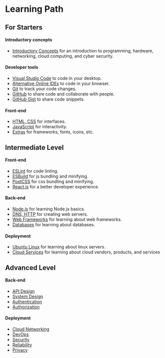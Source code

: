 # Learning Path

## For Starters

#### Introductory concepts

- [Introductory Concepts](./essentials/introductory_concepts.md) for an introduction to programming, hardware, networking, cloud computing, and cyber security.

#### Developer tools

- [Visual Studio Code](./essentials/visual_studio_code.md) to code in your desktop.
- [Alternative Online IDEs](./essentials/visual_studio_code.md#alternative-online-ides) to code in your browser.
- [Git](./essentials/git_github_markdown.md) to track your code changes.
- [GitHub](./essentials/git_github_markdown.md) to share code and collaborate with people.
- [GitHub Gist](https://gist.github.com/) to share code snippets.

#### Front-end

- [HTML, CSS](./front_end/html_css.md) for interfaces.
- [JavaScript](./front_end/javascript.md) for interactivity.
- [Extras](./front_end/extras.md) for frameworks, fonts, icons, etc.

## Intermediate Level

#### Front-end

- [ESLint](./front_end/extras.md#eslint) for code linting.
- [ESBuild](./front_end/extras.md#esbuild) for js bundling and minifying.
- [PostCSS](./front_end/extras.md#postcss) for css bundling and minifying.
- [React.js](./front_end/reactjs.md) for a better developer experience.

#### Back-end

- [Node.js](./back_end/node_js.md) for learning Node.js basics.
- [DNS, HTTP](./back_end/dns_http.md) for creating web servers.
- [Web Frameworks](./back_end/web_frameworks.md) for learning about web frameworks.
- [Databases](./back_end/databases.md) for learning about databases.

#### Deployment

- [Ubuntu Linux](./deployment/ubuntu_linux.md) for learning about linux servers.
- [Cloud Services](./deployment/cloud_services.md) for learning about cloud vendors, products, and services

## Advanced Level

#### Back-end

- [API Design](./back_end/api_design.md)
- [System Design](./back_end/system_design.md)
- [Authentication](./back_end/authentication.md)
- [Authorization](./back_end/authorization.md)

#### Deployment

- [Cloud Networking](./deployment/cloud_networking.md)
- [DevOps](./deployment/devops.md)
- [Security](./deployment/security.md)
- [Reliability](./deployment/reliability.md)
- [Privacy](./deployment/privacy.md)